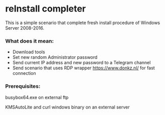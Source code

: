 # reInstall completer
This is a simple scenario that complete fresh install procedure of Windows Server 2008-2016. 
### What does it mean:
* Download tools
* Set new random Administrator password
* Send current IP address and new password to a Telegram channel
* Send scenario that uses RDP wrapper https://www.donkz.nl/ for fast connection
### Prerequisites:
busybox64.exe on external ftp

KMSAutoLite and curl windows binary on an external server
